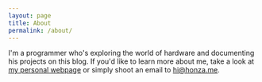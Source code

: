 ```yaml
---
layout: page
title: About
permalink: /about/
---
```


I'm a programmer who's exploring the world of hardware and documenting his projects on this blog. If you'd like to learn more about me, take a look at [my personal webpage](http://honza.me) or simply shoot an email to [hi@honza.me](mailto:hi@honza.me).
